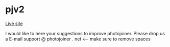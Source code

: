 # pjv2

[Live site](https://www.photojoiner.net/pjv2/)

I would like to here your suggestions to improve photojoiner. Please drop us a E-mail support @ photojoiner . net <-- make sure to remove spaces